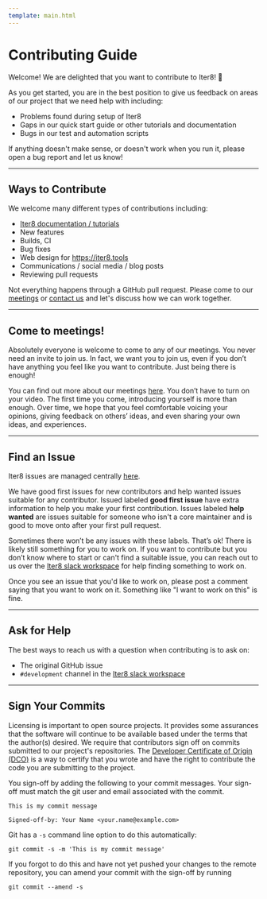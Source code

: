 ```yaml
---
template: main.html
---
```


# Contributing Guide

Welcome! We are delighted that you want to contribute to Iter8! 💖

As you get started, you are in the best position to give us feedback on areas of
our project that we need help with including:

* Problems found during setup of Iter8
* Gaps in our quick start guide or other tutorials and documentation
* Bugs in our test and automation scripts

If anything doesn't make sense, or doesn't work when you run it, please open a
bug report and let us know!

***

## Ways to Contribute

We welcome many different types of contributions including:

* [Iter8 documentation / tutorials](../tutorials)
* New features
* Builds, CI
* Bug fixes
* Web design for https://iter8.tools
* Communications / social media / blog posts
* Reviewing pull requests

Not everything happens through a GitHub pull request. Please come to our
[meetings](#come-to-meetings) or [contact us](../../../getting-started/help) and let's discuss how we can work together. 

*** 

## Come to meetings!
Absolutely everyone is welcome to come to any of our meetings. You never need an
invite to join us. In fact, we want you to join us, even if you don’t have
anything you feel like you want to contribute. Just being there is enough!

You can find out more about our meetings [here](../../../getting-started/help). You don’t have to turn on your video. The first time you come, introducing yourself is more than enough.
Over time, we hope that you feel comfortable voicing your opinions, giving
feedback on others’ ideas, and even sharing your own ideas, and experiences.

***

## Find an Issue

Iter8 issues are managed centrally [here](https://github.com/iter8-tools/iter8/issues).

We have good first issues for new contributors and help wanted issues suitable
for any contributor. Issued labeled **good first issue** have extra information to
help you make your first contribution. Issues labeled **help wanted** are issues
suitable for someone who isn't a core maintainer and is good to move onto after
your first pull request.

Sometimes there won’t be any issues with these labels. That’s ok! There is
likely still something for you to work on. If you want to contribute but you
don’t know where to start or can't find a suitable issue, you can reach out to us over the [Iter8 slack workspace](https://join.slack.com/t/iter8-tools/shared_invite/zt-awl2se8i-L0pZCpuHntpPejxzLicbmw) for help finding something to work on.

Once you see an issue that you'd like to work on, please post a comment saying
that you want to work on it. Something like "I want to work on this" is fine.

***

## Ask for Help

The best ways to reach us with a question when contributing is to ask on:

* The original GitHub issue
* `#development` channel in the [Iter8 slack workspace](https://join.slack.com/t/iter8-tools/shared_invite/zt-awl2se8i-L0pZCpuHntpPejxzLicbmw)

<!-- ## Pull Request Lifecycle

**TODO** -->
<!-- This is an optional section but we encourage you to think about your 
pull request process and help set expectations for both contributors and 
reviewers.

Instead of a fixed template, use these questions below as an exercise to uncover
the unwritten rules and norms your project has for both reviewers and
contributors. Using your answers, write a description of what a
contributor can expect during their pull request.

* When should contributors start to submit a PR - when it’s ready for review or
  as a work-in-progress?
* How do contributors signal that a PR is ready for review or that it’s not
  complete and still a work-in-progress?
* When should the contributor should expect initial review? The follow-up
  reviews?
* When and how should the author ping/bump when the pull request is ready for
  further review or appears stalled?
* How to handle stuck pull requests that you can’t seem to get reviewed?
* How to handle follow-up issues and pull requests?
* What kind of pull requests do you prefer: small scope, incremental value or
  feature complete?
* What should contributors do if they no longer want to follow-through with the
  PR? For example, will maintainers potentially refactor and use the code?
  Will maintainers close a PR if the contributor hasn’t responded in a specific
  timeframe?
* Once a PR is merged, what is the process for it getting into the next release?
* When does a contribution show up “live”?

Here are some examples from other projects:
 
* https://porter.sh/src/CONTRIBUTING.md#the-life-of-a-pull-request

-->

<!-- ## Development Environment Setup

**TODO** -->
<!-- Provide enough information so that someone can find your project on 
the weekend and get set up, build the code, test it and submit a pull request 
successfully without having to ask any questions. If there is a one-off tool
they need to install, of common error people run into, or useful script they
should run, document it here. 

Document any necessary tools, for example VS Code and recommended extensions.
You don’t have to document the beginner’s guide to these tools, but how they
are used within the scope of your project.

* How to get the source code
* How to get any dependencies
* How to build the source code
* How to run the project locally
* How to test the source code, unit and "integration" or "end-to-end"
* How to generate and preview the documentation locally
* Links to new user documentation videos and examples to get people started and
  understanding how to use the project

-->
***

## Sign Your Commits

Licensing is important to open source projects. It provides some assurances that
the software will continue to be available based under the terms that the
author(s) desired. We require that contributors sign off on commits submitted to
our project's repositories. The [Developer Certificate of Origin
(DCO)](https://developercertificate.org/) is a way to certify that you wrote and
have the right to contribute the code you are submitting to the project.

You sign-off by adding the following to your commit messages. Your sign-off must
match the git user and email associated with the commit.

    This is my commit message

    Signed-off-by: Your Name <your.name@example.com>

Git has a `-s` command line option to do this automatically:

    git commit -s -m 'This is my commit message'

If you forgot to do this and have not yet pushed your changes to the remote
repository, you can amend your commit with the sign-off by running 

    git commit --amend -s 

<!-- ## Pull Request Checklist

When you submit your pull request, or you push new commits to it, our automated
systems will run some checks on your new code. We require that your pull request
passes these checks, but we also have more criteria than just that before we can
accept and merge it. We recommend that you check the following things locally
before you submit your code:

**TODO** -->
<!-- list both the automated and any manual checks performed by reviewers, it
is very helpful when the validations are automated in a script for example in a
Makefile target. Below is an example of a checklist:

* It passes tests: run the following command to run all of the tests locally:
  `make build test lint`
* Impacted code has new or updated tests
* Documentation created/updated
* We use [Azure DevOps, GitHub Actions, CircleCI]  to test all pull
  requests. We require that all tests succeed on a pull request before it is merged.

-->